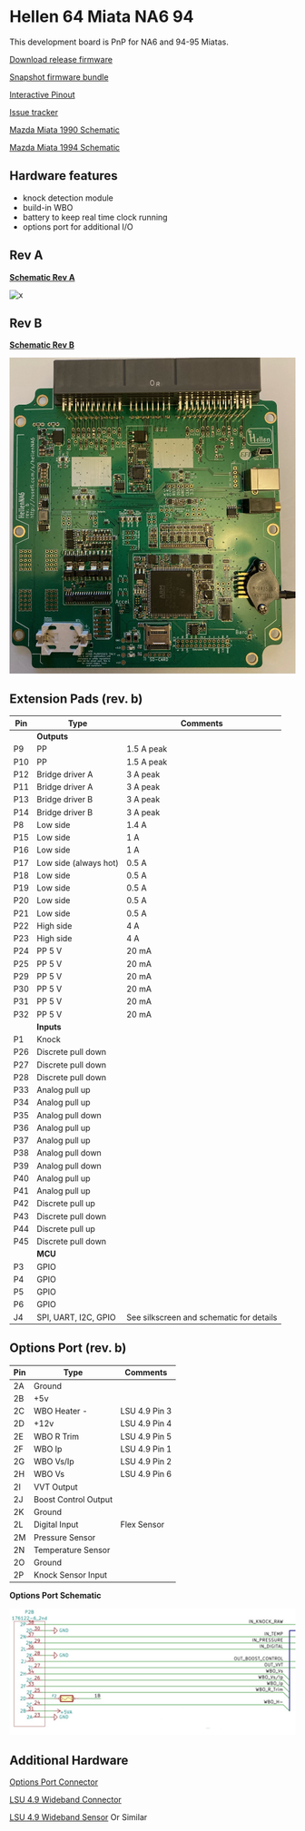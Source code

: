 # Hellen 64 Miata NA6 94

This development board is PnP for NA6 and 94-95 Miatas.

[Download release firmware](https://github.com/rusefi/rusefi/releases/latest/download/rusefi_bundle_hellenNA6.zip)

[Snapshot firmware bundle](https://rusefi.com/build_server/rusefi_bundle_hellenNA6.zip)

[Interactive Pinout](https://rusefi.com/docs/pinouts/hellen/hellen64_miataNA6_94/)

[Issue tracker](https://github.com/rusefi/hellenNA6_issues)

[Mazda Miata 1990 Schematic](Mazda-Miata-1990)

[Mazda Miata 1994 Schematic](Mazda-Miata-1994)

## Hardware features

* knock detection module
* build-in WBO
* battery to keep real time clock running
* options port for additional I/O

## **Rev A**

[**Schematic Rev A**](Hardware/Hellen/hellen64_miataNA6_94-a-schematic.pdf)

![x](Hardware/Hellen/hellen64na6-a.jpg)

## **Rev B**

[**Schematic Rev B**](Hardware/Hellen/hellen64_miataNA6_94-b-schematic.pdf)

![x](Hardware/Hellen/hellen64na6-b.jpeg)

## Extension Pads (rev. b)

| Pin | Type | Comments |
|---|---|---|
||**Outputs**||
| P9 | PP | 1.5 A peak |
| P10 | PP | 1.5 A peak |
| P12 | Bridge driver A | 3 A peak |
| P11 | Bridge driver A | 3 A peak |
| P13 | Bridge driver B | 3 A peak |
| P14 | Bridge driver B | 3 A peak |
| P8 | Low side | 1.4 A |
| P15 | Low side | 1 A |
| P16 | Low side | 1 A |
| P17 | Low side (always hot) | 0.5 A |
| P18 | Low side | 0.5 A |
| P19 | Low side | 0.5 A |
| P20 | Low side | 0.5 A |
| P21 | Low side | 0.5 A |
| P22 | High side | 4 A |
| P23 | High side | 4 A |
| P24 | PP 5 V | 20 mA |
| P25 | PP 5 V | 20 mA |
| P29 | PP 5 V | 20 mA |
| P30 | PP 5 V | 20 mA |
| P31 | PP 5 V | 20 mA |
| P32 | PP 5 V | 20 mA |
|   | **Inputs** |   |
| P1 | Knock | |
| P26 | Discrete pull down | |
| P27 | Discrete pull down | |
| P28 | Discrete pull down | |
| P33 | Analog pull up | |
| P34 | Analog pull up | |
| P35 | Analog pull down | |
| P36 | Analog pull up | |
| P37 | Analog pull up| |
| P38 | Analog pull down | |
| P39 | Analog pull down | |
| P40 | Analog pull up | |
| P41 | Analog pull up | |
| P42 | Discrete pull up | |
| P43 | Discrete pull down | |
| P44 | Discrete pull up | |
| P45 | Discrete pull down | |
|   | **MCU** |   |
| P3 | GPIO | |
| P4 | GPIO | |
| P5 | GPIO | |
| P6 | GPIO | |
| J4 | SPI, UART, I2C, GPIO | See silkscreen and schematic for details |

## Options Port (rev. b)

| Pin | Type | Comments |
|---|---|---|
| 2A | Ground | |
| 2B | +5v | |
| 2C | WBO Heater - | LSU 4.9 Pin 3 |
| 2D | +12v | LSU 4.9 Pin 4 |
| 2E | WBO R Trim | LSU 4.9 Pin 5 |
| 2F | WBO Ip | LSU 4.9 Pin 1 |
| 2G | WBO Vs/Ip | LSU 4.9 Pin 2 |
| 2H | WBO Vs | LSU 4.9 Pin 6 |
| 2I | VVT Output | |
| 2J | Boost Control Output | |
| 2K | Ground | |
| 2L | Digital Input | Flex Sensor |
| 2M | Pressure Sensor | |
| 2N | Temperature Sensor | |
| 2O | Ground | |
| 2P | Knock Sensor Input | |

**Options Port Schematic**

![x](Hardware/Hellen/H64b-Options.jpg)

## Additional Hardware

[Options Port Connector](https://www.bmotorsports.com/shop/product_info.php/products_id/3460?osCsid=ru4mqe3g51skdvoflufkdpao00)

[LSU 4.9 Wideband Connector](https://www.bmotorsports.com/shop/product_info.php/products_id/2081)

[LSU 4.9 Wideband Sensor](https://www.bmotorsports.com/shop/product_info.php/products_id/1645) Or Similar
